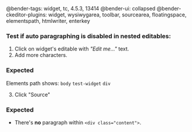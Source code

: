 @bender-tags: widget, tc, 4.5.3, 13414
@bender-ui: collapsed
@bender-ckeditor-plugins: widget, wysiwygarea, toolbar, sourcearea, floatingspace, elementspath, htmlwriter, enterkey

### Test if auto paragraphing is disabled in nested editables:

1. Click on widget's editable with _"Edit me..."_ text.
2. Add more characters.
 ### Expected
 Elements path shows: `body` `test-widget` `div`

3. Click "Source"
 ### Expected
 * There's **no** paragraph within `<div class="content">`.
